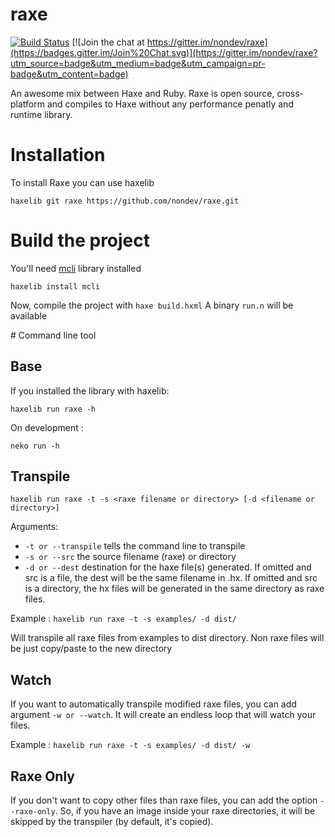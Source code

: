 # raxe

[![Build Status](https://travis-ci.org/nondev/raxe.svg)](https://travis-ci.org/nondev/raxe) [![Join the chat at https://gitter.im/nondev/raxe](https://badges.gitter.im/Join%20Chat.svg)](https://gitter.im/nondev/raxe?utm_source=badge&utm_medium=badge&utm_campaign=pr-badge&utm_content=badge)

An awesome mix between Haxe and Ruby. Raxe is open source, cross-platform and compiles to Haxe without any performance penatly and runtime library.

# Installation

To install Raxe you can use haxelib

```haxelib git raxe https://github.com/nondev/raxe.git```

# Build the project

You'll need [mcli](https://github.com/waneck/mcli) library installed

```haxelib install mcli```

Now, compile the project with ```haxe build.hxml```
A binary ```run.n``` will be available

# Command line tool

Base
--
If you installed the library with haxelib:

```haxelib run raxe -h```

On development :

```neko run -h```

Transpile
--

```haxelib run raxe -t -s <raxe filename or directory> [-d <filename or directory>]```

Arguments:
- ```-t or --transpile``` tells the command line to transpile
- ```-s or --src``` the source filename (raxe) or directory
- ```-d or --dest``` destination for the haxe file(s) generated. If omitted and src is a file, the dest will be the same filename in .hx. If omitted and src is a directory, the hx files will be generated in the same directory as raxe files.

Example : ```haxelib run raxe -t -s examples/ -d dist/```

Will transpile all raxe files from examples to dist directory. Non raxe files will be just copy/paste to the new directory

Watch
--
If you want to automatically transpile modified raxe files, you can add argument ```-w or --watch```. It will create an endless loop that will watch your files.

Example : ```haxelib run raxe -t -s examples/ -d dist/ -w```

Raxe Only
--
If you don't want to copy other files than raxe files, you can add the option ```--raxe-only```. So, if you have an image inside your raxe directories, it will be skipped by the transpiler (by default, it's copied).
